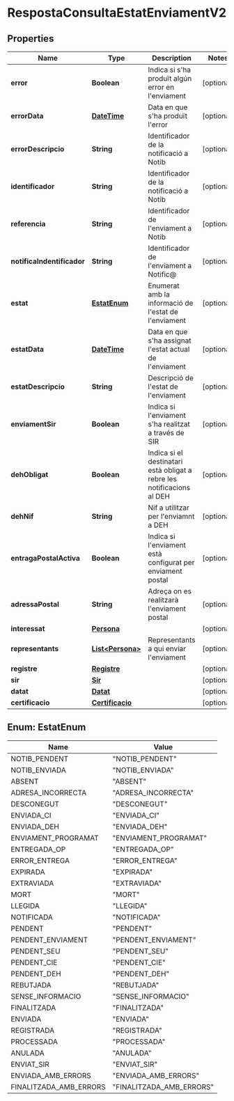 # RespostaConsultaEstatEnviamentV2

## Properties
Name | Type | Description | Notes
------------ | ------------- | ------------- | -------------
**error** | **Boolean** | Indica si s&#x27;ha produït algún error en l&#x27;enviament |  [optional]
**errorData** | [**DateTime**](DateTime.md) | Data en que s&#x27;ha produït l&#x27;error |  [optional]
**errorDescripcio** | **String** | Identificador de la notificació a Notib |  [optional]
**identificador** | **String** | Identificador de la notificació a Notib |  [optional]
**referencia** | **String** | Identificador de l&#x27;enviament a Notib |  [optional]
**notificaIndentificador** | **String** | Identificador de l&#x27;enviament a Notific@ |  [optional]
**estat** | [**EstatEnum**](#EstatEnum) | Enumerat amb la informació de l&#x27;estat de l&#x27;enviament |  [optional]
**estatData** | [**DateTime**](DateTime.md) | Data en que s&#x27;ha assignat l&#x27;estat actual de l&#x27;enviament |  [optional]
**estatDescripcio** | **String** | Descripció de l&#x27;estat de l&#x27;enviament |  [optional]
**enviamentSir** | **Boolean** | Indica si l&#x27;enviament s&#x27;ha realitzat a través de SIR |  [optional]
**dehObligat** | **Boolean** | Indica si el destinatari està obligat a rebre les notificacions al DEH |  [optional]
**dehNif** | **String** | Nif a utilitzar per l&#x27;enviamnt a DEH |  [optional]
**entragaPostalActiva** | **Boolean** | Indica si l&#x27;enviament està configurat per enviament postal |  [optional]
**adressaPostal** | **String** | Adreça on es realitzarà l&#x27;enviament postal |  [optional]
**interessat** | [**Persona**](Persona.md) |  |  [optional]
**representants** | [**List&lt;Persona&gt;**](Persona.md) | Representants a qui enviar l&#x27;enviament |  [optional]
**registre** | [**Registre**](Registre.md) |  |  [optional]
**sir** | [**Sir**](Sir.md) |  |  [optional]
**datat** | [**Datat**](Datat.md) |  |  [optional]
**certificacio** | [**Certificacio**](Certificacio.md) |  |  [optional]

<a name="EstatEnum"></a>
## Enum: EstatEnum
Name | Value
---- | -----
NOTIB_PENDENT | &quot;NOTIB_PENDENT&quot;
NOTIB_ENVIADA | &quot;NOTIB_ENVIADA&quot;
ABSENT | &quot;ABSENT&quot;
ADRESA_INCORRECTA | &quot;ADRESA_INCORRECTA&quot;
DESCONEGUT | &quot;DESCONEGUT&quot;
ENVIADA_CI | &quot;ENVIADA_CI&quot;
ENVIADA_DEH | &quot;ENVIADA_DEH&quot;
ENVIAMENT_PROGRAMAT | &quot;ENVIAMENT_PROGRAMAT&quot;
ENTREGADA_OP | &quot;ENTREGADA_OP&quot;
ERROR_ENTREGA | &quot;ERROR_ENTREGA&quot;
EXPIRADA | &quot;EXPIRADA&quot;
EXTRAVIADA | &quot;EXTRAVIADA&quot;
MORT | &quot;MORT&quot;
LLEGIDA | &quot;LLEGIDA&quot;
NOTIFICADA | &quot;NOTIFICADA&quot;
PENDENT | &quot;PENDENT&quot;
PENDENT_ENVIAMENT | &quot;PENDENT_ENVIAMENT&quot;
PENDENT_SEU | &quot;PENDENT_SEU&quot;
PENDENT_CIE | &quot;PENDENT_CIE&quot;
PENDENT_DEH | &quot;PENDENT_DEH&quot;
REBUTJADA | &quot;REBUTJADA&quot;
SENSE_INFORMACIO | &quot;SENSE_INFORMACIO&quot;
FINALITZADA | &quot;FINALITZADA&quot;
ENVIADA | &quot;ENVIADA&quot;
REGISTRADA | &quot;REGISTRADA&quot;
PROCESSADA | &quot;PROCESSADA&quot;
ANULADA | &quot;ANULADA&quot;
ENVIAT_SIR | &quot;ENVIAT_SIR&quot;
ENVIADA_AMB_ERRORS | &quot;ENVIADA_AMB_ERRORS&quot;
FINALITZADA_AMB_ERRORS | &quot;FINALITZADA_AMB_ERRORS&quot;
